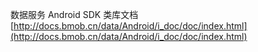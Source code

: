 数据服务 Android SDK 类库文档 [http://docs.bmob.cn/data/Android/i_doc/doc/index.html](http://docs.bmob.cn/data/Android/i_doc/doc/index.html)
